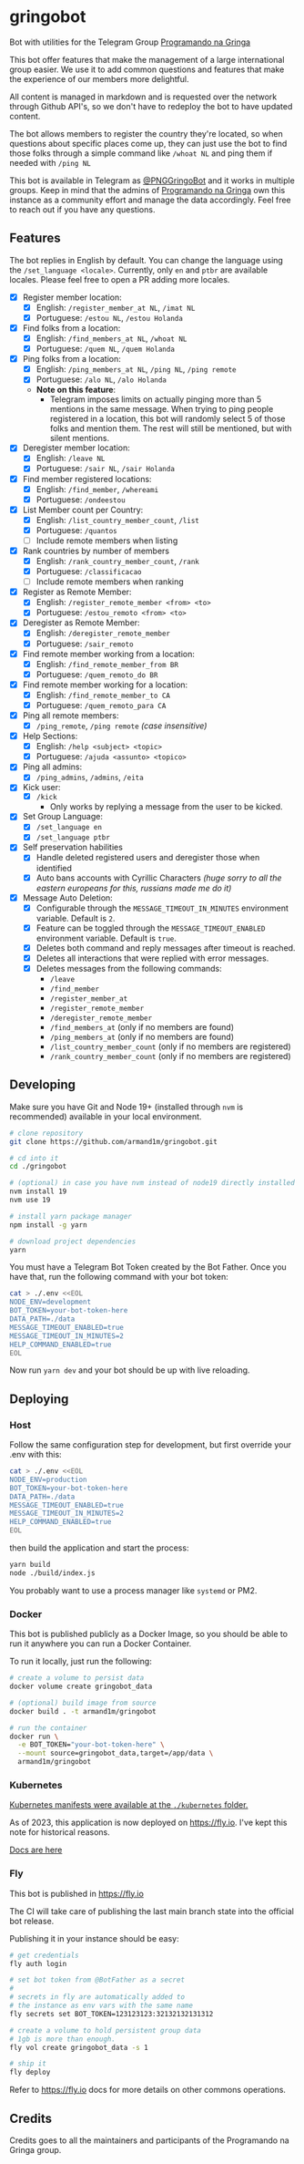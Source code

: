 # gringobot

Bot with utilities for the Telegram Group [Programando na Gringa](https://go.d1m.dev/png)

This bot offer features that make the management of a large international group easier. We use it to add common questions and features that make the experience of our members more delightful.

All content is managed in markdown and is requested over the network through Github API's, so we don't have to redeploy the bot to have updated content.

The bot allows members to register the country they're located, so when questions about specific places come up, they can just use the bot to find those folks through a simple command like `/whoat NL` and ping them if needed with `/ping NL`

This bot is available in Telegram as [@PNGGringoBot](https://t.me/PNGGringoBot) and it works in multiple groups. Keep in mind that the admins of [Programando na Gringa](https://go.d1m.dev/png) own this instance as a community effort and manage the data accordingly. Feel free to reach out if you have any questions.

## Features

The bot replies in English by default. You can change the language using the `/set_language <locale>`. Currently, only `en` and `ptbr` are available locales. Please feel free to open a PR adding more locales.

 - [x] Register member location:
    - [x] English: `/register_member_at NL`, `/imat NL`
    - [x] Portuguese: `/estou NL`, `/estou Holanda`
 - [x] Find folks from a location:
    - [x] English: `/find_members_at NL`, `/whoat NL`
    - [x] Portuguese: `/quem NL`, `/quem Holanda`
 - [x] Ping folks from a location:
    - [x] English: `/ping_members_at NL`, `/ping NL`, `/ping remote`
    - [x] Portuguese: `/alo NL`, `/alo Holanda`
    - **Note on this feature**:
      - Telegram imposes limits on actually pinging more than 5 mentions in the same message. When trying to ping people registered in a location, this bot will randomly select 5 of those folks and mention them. The rest will still be mentioned, but with silent mentions.
 - [x] Deregister member location:
    - [x] English: `/leave NL`
    - [x] Portuguese: `/sair NL`, `/sair Holanda`
 - [x] Find member registered locations:
    - [x] English: `/find_member`, `/whereami`
    - [x] Portuguese: `/ondeestou`
 - [x] List Member count per Country:
    - [x] English: `/list_country_member_count`, `/list`
    - [x] Portuguese: `/quantos`
    - [ ] Include remote members when listing
 - [x] Rank countries by number of members
    - [x] English: `/rank_country_member_count`, `/rank`
    - [x] Portuguese: `/classificacao`
    - [ ] Include remote members when ranking
 - [x] Register as Remote Member:
    - [x] English: `/register_remote_member <from> <to>`
    - [x] Portuguese: `/estou_remoto <from> <to>`
 - [x] Deregister as Remote Member:
    - [x] English: `/deregister_remote_member`
    - [x] Portuguese: `/sair_remoto`
 - [x] Find remote member working from a location:
    - [x] English: `/find_remote_member_from BR`
    - [x] Portuguese: `/quem_remoto_do BR`
 - [x] Find remote member working for a location:
    - [x] English: `/find_remote_member_to CA `
    - [x] Portuguese: `/quem_remoto_para CA`
 - [x] Ping all remote members:
    - [x] `/ping_remote`, `/ping remote` _(case insensitive)_
 - [x] Help Sections:
    - [x] English: `/help <subject> <topic>`
    - [x] Portuguese: `/ajuda <assunto> <topico>`
 - [x] Ping all admins:
    - [x] `/ping_admins`, `/admins`, `/eita`
 - [x] Kick user:
    - [x] `/kick`
      - Only works by replying a message from the user to be kicked.
 - [x] Set Group Language:
    - [x] `/set_language en`
    - [x] `/set_language ptbr`
 - [x] Self preservation habilities
    - [x] Handle deleted registered users and deregister those when identified
    - [x] Auto bans accounts with Cyrillic Characters _(huge sorry to all the eastern europeans for this, russians made me do it)_
 - [x] Message Auto Deletion:
    - [x] Configurable through the `MESSAGE_TIMEOUT_IN_MINUTES` environment variable. Default is `2`.
    - [x] Feature can be toggled through the `MESSAGE_TIMEOUT_ENABLED` environment variable. Default is `true`.
    - [x] Deletes both command and reply messages after timeout is reached.
    - [x] Deletes all interactions that were replied with error messages.
    - [x] Deletes messages from the following commands:
      - `/leave`
      - `/find_member`
      - `/register_member_at`
      - `/register_remote_member`
      - `/deregister_remote_member`
      - `/find_members_at` (only if no members are found)
      - `/ping_members_at` (only if no members are found)
      - `/list_country_member_count` (only if no members are registered)
      - `/rank_country_member_count` (only if no members are registered)

## Developing

Make sure you have Git and Node 19+ (installed through `nvm` is recommended) available in your local environment.

```sh
# clone repository
git clone https://github.com/armand1m/gringobot.git

# cd into it
cd ./gringobot

# (optional) in case you have nvm instead of node19 directly installed
nvm install 19
nvm use 19

# install yarn package manager
npm install -g yarn

# download project dependencies
yarn
```

You must have a Telegram Bot Token created by the Bot Father. Once you have that, run the following command with your bot token:

```sh
cat > ./.env <<EOL
NODE_ENV=development
BOT_TOKEN=your-bot-token-here
DATA_PATH=./data
MESSAGE_TIMEOUT_ENABLED=true
MESSAGE_TIMEOUT_IN_MINUTES=2
HELP_COMMAND_ENABLED=true
EOL
```

Now run `yarn dev` and your bot should be up with live reloading.

## Deploying

### Host

Follow the same configuration step for development, but first override your .env with this: 

```sh
cat > ./.env <<EOL
NODE_ENV=production
BOT_TOKEN=your-bot-token-here
DATA_PATH=./data
MESSAGE_TIMEOUT_ENABLED=true
MESSAGE_TIMEOUT_IN_MINUTES=2
HELP_COMMAND_ENABLED=true
EOL
```

then build the application and start the process:

```sh
yarn build
node ./build/index.js
```

You probably want to use a process manager like `systemd` or PM2.

### Docker

This bot is published publicly as a Docker Image, so you should be able to run it anywhere you can run a Docker Container.

To run it locally, just run the following:

```sh
# create a volume to persist data
docker volume create gringobot_data

# (optional) build image from source
docker build . -t armand1m/gringobot

# run the container
docker run \
  -e BOT_TOKEN="your-bot-token-here" \
  --mount source=gringobot_data,target=/app/data \
  armand1m/gringobot
```

### Kubernetes

[Kubernetes manifests were available at the `./kubernetes` folder.](https://github.com/armand1m/gringobot/blob/d8bd8a2c8c6e9806a9041aa138e6e956cc3ac2b8/kubernetes/deployment.yml)

As of 2023, this application is now deployed on https://fly.io. I've kept this note for historical reasons.

[Docs are here](https://github.com/armand1m/gringobot/blob/d8bd8a2c8c6e9806a9041aa138e6e956cc3ac2b8/README.md#kubernetes)

### Fly

This bot is published in https://fly.io 

The CI will take care of publishing the last main branch state into the official bot release.

Publishing it in your instance should be easy:

```sh
# get credentials
fly auth login

# set bot token from @BotFather as a secret
#
# secrets in fly are automatically added to
# the instance as env vars with the same name
fly secrets set BOT_TOKEN=123123123:32132132131312

# create a volume to hold persistent group data
# 1gb is more than enough.
fly vol create gringobot_data -s 1

# ship it
fly deploy
```

Refer to https://fly.io docs for more details on other commons operations.

## Credits

Credits goes to all the maintainers and participants of the Programando na Gringa group.
